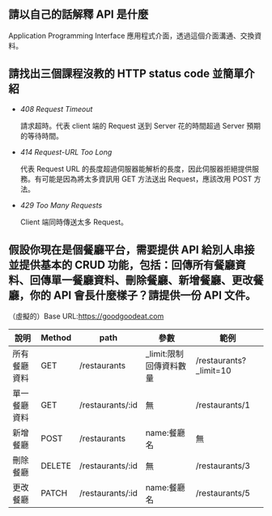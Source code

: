 ## 請以自己的話解釋 API 是什麼

Application Programming Interface 應用程式介面，透過這個介面溝通、交換資料。

## 請找出三個課程沒教的 HTTP status code 並簡單介紹

- *408 Request Timeout*

  請求超時。代表 client 端的 Request 送到 Server 花的時間超過 Server 預期的等待時間。

- *414 Request-URL Too Long*

  代表 Request URL 的長度超過伺服器能解析的長度，因此伺服器拒絕提供服務。有可能是因為將太多資訊用 GET 方法送出 Request，應該改用 POST 方法。

- *429 Too Many Requests*

  Client 端同時傳送太多 Request。

## 假設你現在是個餐廳平台，需要提供 API 給別人串接並提供基本的 CRUD 功能，包括：回傳所有餐廳資料、回傳單一餐廳資料、刪除餐廳、新增餐廳、更改餐廳，你的 API 會長什麼樣子？請提供一份 API 文件。

（虛擬的）Base URL:https://goodgoodeat.com

| 說明         | Method | path             | 參數                    | 範例                   |
| ------------ | ------ | ---------------- | ----------------------- | ---------------------- |
| 所有餐廳資料 | GET    | /restaurants     | _limit:限制回傳資料數量 | /restaurants?_limit=10 |
| 單一餐廳資料 | GET    | /restaurants/:id | 無                      | /restaurants/1         |
| 新增餐廳     | POST   | /restaurants     | name:餐廳名             | 無                     |
| 刪除餐廳     | DELETE | /restaurants/:id | 無                      | /restaurants/3         |
| 更改餐廳     | PATCH  | /restaurants/:id | name:餐廳名             | /restaurants/5         |

